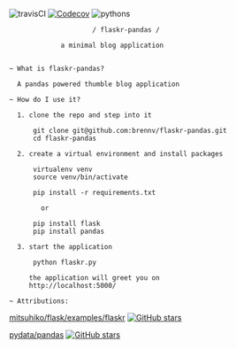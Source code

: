 ![travisCI](https://travis-ci.org/brennv/flaskr-pandas.svg) [![Codecov](https://img.shields.io/codecov/c/github/brennv/flaskr-pandas.svg)](https://codecov.io/github/brennv/flaskr-pandas?branch=master)
 ![pythons](https://img.shields.io/badge/python-2.7%2C%203.3%2C%203.4%2C%203.5%2C%203.5--dev-blue.svg)

                         / flaskr-pandas /

                 a minimal blog application


    ~ What is flaskr-pandas?

      A pandas powered thumble blog application

    ~ How do I use it?

      1. clone the repo and step into it

          git clone git@github.com:brennv/flaskr-pandas.git
          cd flaskr-pandas

      2. create a virtual environment and install packages

          virtualenv venv
          source venv/bin/activate

          pip install -r requirements.txt

            or
            
          pip install flask
          pip install pandas

      3. start the application

          python flaskr.py

         the application will greet you on
         http://localhost:5000/

    ~ Attributions:

[mitsuhiko/flask/examples/flaskr](https://github.com/mitsuhiko/flask/tree/master/examples/flaskr/) [![GitHub stars](https://img.shields.io/github/stars/mitsuhiko/flask.svg?style=social&label=Star)](https://github.com/mitsuhiko/flask)
      
[pydata/pandas](https://github.com/pydata/pandas) [![GitHub stars](https://img.shields.io/github/stars/pydata/pandas.svg?style=social&label=Star)](https://github.com/pydata/pandas)
